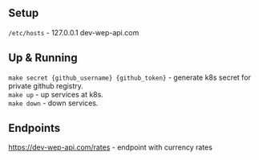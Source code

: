 ## Setup 

`/etc/hosts` - 127.0.0.1  dev-wep-api.com

## Up & Running

`make secret {github_username} {github_token}` - generate k8s secret for private github registry.   
`make up` - up services at k8s.   
`make down` - down services. 

## Endpoints

https://dev-wep-api.com/rates - endpoint with currency rates